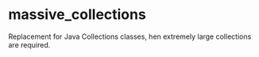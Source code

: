# massive_collections
Replacement for Java Collections classes, hen extremely large collections are required.
